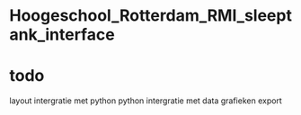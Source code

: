 # Hoogeschool_Rotterdam_RMI_sleeptank_interface

# todo
layout
intergratie met python
python intergratie met data
grafieken
export

